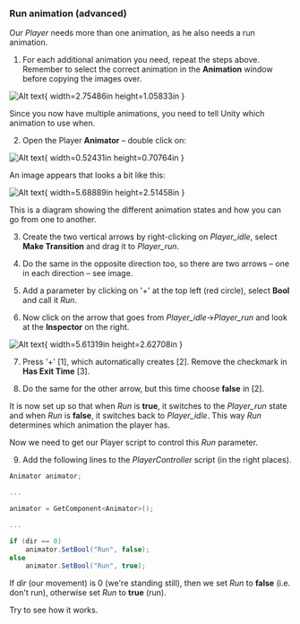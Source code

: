 ### Run animation (advanced)

Our *Player* needs more than one animation, as he also needs a run animation.

1.  For each additional animation you need, repeat the steps above. Remember to select the correct animation in the **Animation** window before copying the images over.

![Alt text](media/image41.png){ width=2.75486in height=1.05833in }

Since you now have multiple animations, you need to tell Unity which animation to use when.

2.  Open the Player **Animator** – double click on:

![Alt text](media/image42.png){ width=0.52431in height=0.70764in }

An image appears that looks a bit like this:

![Alt text](media/image43.png){ width=5.68889in height=2.51458in }

This is a diagram showing the different animation states and how you can go from one to another.

3.  Create the two vertical arrows by right-clicking on *Player_idle*, select **Make Transition** and drag it to *Player_run*.

4.  Do the same in the opposite direction too, so there are two arrows – one in each direction – see image.

5.  Add a parameter by clicking on '+' at the top left (red circle), select **Bool** and call it *Run*.

6.  Now click on the arrow that goes from *Player_idle*->*Player_run* and look at the **Inspector** on the right.

![Alt text](media/image44.png){ width=5.61319in height=2.62708in }

7.  Press '+' [1], which automatically creates [2]. Remove the checkmark in **Has Exit Time** [3].

8.  Do the same for the other arrow, but this time choose **false** in [2].

It is now set up so that when *Run* is **true**, it switches to the *Player_run* state and when *Run* is **false**, it switches back to *Player_idle*. This way *Run* determines which animation the player has.

Now we need to get our Player script to control this *Run* parameter.

9.  Add the following lines to the *PlayerController* script (in the right places).

```csharp
Animator animator;

...

animator = GetComponent<Animator>();

...

if (dir == 0)
    animator.SetBool("Run", false);
else
    animator.SetBool("Run", true);
```

If *dir* (our movement) is 0 (we're standing still), then we set *Run* to **false** (i.e. don't run), otherwise set *Run* to **true** (run).

Try to see how it works.

